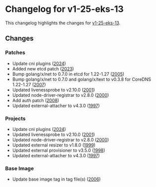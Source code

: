 # Changelog for v1-25-eks-13

This changelog highlights the changes for [v1-25-eks-13](https://github.com/aws/eks-distro/tree/v1-25-eks-13).

## Changes

### Patches
* Update cni plugins ([2024](https://github.com/aws/eks-distro/pull/2024))
* Added new etcd patch ([2023](https://github.com/aws/eks-distro/pull/2023))
* Bump golang/x/net to 0.7.0 in etcd for 1.22-1.27 ([2005](https://github.com/aws/eks-distro/pull/2005))
* Bump golang/x/net to 0.7.0 and golang/x/text to v0.3.8 for CoreDNS 1.22-1.27 ([2007](https://github.com/aws/eks-distro/pull/2007))
* Updated livenessprobe to v2.10.0 ([2001](https://github.com/aws/eks-distro/pull/2001))
* Updated node-driver-registrar to v2.8.0 ([2000](https://github.com/aws/eks-distro/pull/2000))
* Add auth patch ([2008](https://github.com/aws/eks-distro/pull/2008))
* Updated external-attacher to v4.3.0 ([1997](https://github.com/aws/eks-distro/pull/1997))

### Projects
* Update cni plugins ([2024](https://github.com/aws/eks-distro/pull/2024))
* Updated livenessprobe to v2.10.0 ([2001](https://github.com/aws/eks-distro/pull/2001))
* Updated node-driver-registrar to v2.8.0 ([2000](https://github.com/aws/eks-distro/pull/2000))
* Updated external resizer to v1.8.0 ([1999](https://github.com/aws/eks-distro/pull/1999))
* Updated external provisioner to v3.5.0 ([1998](https://github.com/aws/eks-distro/pull/1998))
* Updated external-attacher to v4.3.0 ([1997](https://github.com/aws/eks-distro/pull/1997))

### Base Image
* Update base image tag in tag file(s) ([2006](https://github.com/aws/eks-distro/pull/2006))

